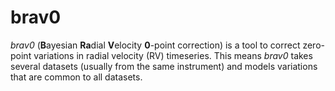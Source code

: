 # brav0

_brav0_ (**B**ayesian **Ra**dial **V**elocity **0**-point correction) is a tool
to correct zero-point variations in radial velocity (RV) timeseries. This means
_brav0_ takes several datasets (usually from the same instrument) and models
variations that are common to all datasets.
